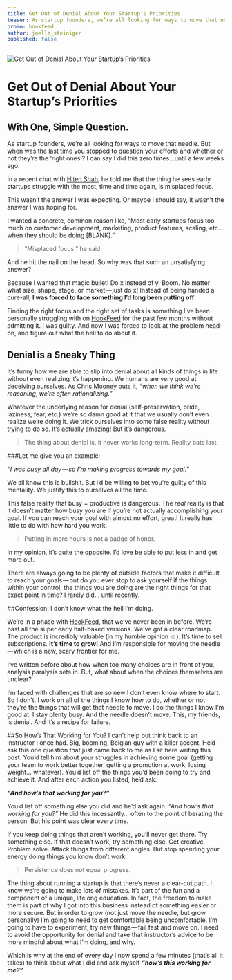 ```yaml
---
title: Get Out of Denial About Your Startup's Priorities
teaser: As startup founders, we’re all looking for ways to move that needle. But when was the last time you stopped to question your efforts and whether or not they’re the ‘right ones’? I can say I did this zero times…until a few weeks ago.
promo: hookfeed
author: joelle_steiniger
published: false
---
```


![Get Out of Denial About Your Startup’s Priorities](https://s3.amazonaws.com/HookFeed/denial_blog_header.jpg)
# Get Out of Denial About Your Startup’s Priorities
## With One, Simple Question.

As startup founders, we’re all looking for ways to move that needle. But when was the last time you stopped to question your efforts and whether or not they’re the ‘right ones’? I can say I did this zero times…until a few weeks ago. 

In a recent chat with [Hiten Shah](https://twitter.com/hnshah), he told me that the thing he sees early startups struggle with the most, time and time again, is misplaced focus.

This wasn’t the answer I was expecting. Or maybe I should say, it wasn’t the answer I was hoping for.

I wanted a concrete, common reason like, “Most early startups focus too much on customer development, marketing, product features, scaling, etc… when they should be doing [BLANK].” 

>“Misplaced focus,” he said.

And he hit the nail on the head. So why was that such an unsatisfying answer? 

Because I wanted that magic bullet! Do x instead of y. Boom. No matter what size, shape, stage, or market — just do x! Instead of being handed a cure-all, **I was forced to face something I’d long been putting off**.

Finding the right focus and the right set of tasks is something I’ve been personally struggling with on [HookFeed](http://www.hookfeed.com?utm_source=hookfeed-blog&utm_medium=blog&utm_campaign=get-out-of-denial) for the past few months without admitting it. I was guilty. And now I was forced to look at the problem head-on, and figure out what the hell to do about it.

## Denial is a Sneaky Thing

It’s funny how we are able to slip into denial about all kinds of things in life without even realizing it’s happening. We humans are very good at deceiving ourselves. As [Chris Mooney](http://www.motherjones.com/politics/2011/03/denial-science-chris-mooney) puts it, *“when we think we’re reasoning, we’re often rationalizing.”* 

Whatever the underlying reason for denial (self-preservation, pride, laziness, fear, etc.) we’re so damn good at it that we usually don’t even realize we’re doing it. We trick ourselves into some false reality without trying to do so. It’s actually amazing! But it’s dangerous. 

> The thing about denial is, it never works long-term. Reality bats last.

###Let me give you an example:

*“I was busy all day — so I’m making progress towards my goal.”* 

We all know this is bullshit. But I’d be willing to bet you’re guilty of this mentality. We justify this to ourselves all the time. 

This false reality that busy = productive is dangerous. The *real* reality is that it doesn’t matter how busy you are if you’re not actually accomplishing your goal. If you can reach your goal with almost no effort, great! It really has little to do with how hard you work.

>Putting in more hours is not a badge of honor.

In my opinion, it’s quite the opposite. I’d love be able to put less in and get more out. 

There are always going to be plenty of outside factors that make it difficult to reach your goals — but do you ever stop to ask yourself if the things within your control, the things you are doing are the right things for that exact point in time? I rarely did… until recently.

##Confession: I don’t know what the hell I’m doing.

We’re in a phase with [HookFeed](http://www.hookfeed.com?utm_source=hookfeed-blog&utm_medium=blog&utm_campaign=get-out-of-denial), that we’ve never been in before. We’re past all the super early half-baked versions. We’ve got a clear roadmap. The product is incredibly valuable (in my humble opinion ☺). It’s time to sell subscriptions. **It’s time to grow!** And I’m responsible for moving the needle — which is a new, scary frontier for me.

I’ve written before about how when too many choices are in front of you, analysis paralysis sets in. But, what about when the choices themselves are unclear?

I’m faced with challenges that are so new I don’t even know where to start. So I don’t. I work on all of the things I know how to do, whether or not they’re the things that will get that needle to move. I do the things I know I’m good at. I stay plenty busy. And the needle doesn’t move. This, my friends, is denial. And it’s a recipe for failure.

##So How’s That Working for You?
I can’t help but think back to an instructor I once had. Big, booming, Belgian guy with a killer accent. He’d ask this one question that just came back to me as I sit here writing this post. You’d tell him about your struggles in achieving some goal (getting your team to work better together, getting a promotion at work, losing weight… whatever). You’d list off the things you’d been doing to try and achieve it. And after each action you listed, he’d ask:

***“And how’s that working for you?”***

You’d list off something else you did and he’d ask again. *“And how’s that working for you?”* He did this incessantly… often to the point of berating the person. But his point was clear every time.

If you keep doing things that aren’t working, you’ll never get there. Try something else. If that doesn’t work, try something else. Get creative. Problem solve. Attack things from different angles. But stop spending your energy doing things you know don’t work.

>Persistence does not equal progress.

The thing about running a startup is that there’s never a clear-cut path. I know we’re going to make lots of mistakes. It’s part of the fun and a component of a unique, lifelong education. In fact, the freedom to make them is part of why I got into this business instead of something easier or more secure. But in order to grow (not just move the needle, but grow personally) I’m going to need to get comfortable being uncomfortable. I’m going to have to experiment, try new things — fail fast and move on. I need to avoid the opportunity for denial and take that instructor’s advice to be more mindful about what I’m doing, and why.

Which is why at the end of every day I now spend a few minutes (that’s all it takes) to think about what I did and ask myself ***“how’s this working for me?”***













 
